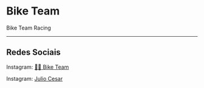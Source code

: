 # Bike Team

Bike Team Racing

***

## Redes Sociais

Instagram: [:mountain_biking_man: Bike Team](https://www.instagram.com/biketeamracing/)

Instagram: [Julio Cesar](https://www.instagram.com/Cesar_ar14/)

